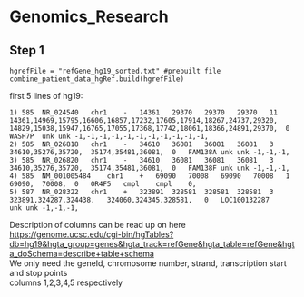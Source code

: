 # Genomics_Research

## Step 1
```
hgrefFile = "refGene_hg19_sorted.txt" #prebuilt file  
combine_patient_data_hgRef.build(hgrefFile)
```
first 5 lines of hg19:
```
1) 585	NR_024540	chr1	-	14361	29370	29370	29370	11	14361,14969,15795,16606,16857,17232,17605,17914,18267,24737,29320,	14829,15038,15947,16765,17055,17368,17742,18061,18366,24891,29370,	0	WASH7P	unk	unk	-1,-1,-1,-1,-1,-1,-1,-1,-1,-1,-1,  
2) 585	NR_026818	chr1	-	34610	36081	36081	36081	3	34610,35276,35720,	35174,35481,36081,	0	FAM138A	unk	unk	-1,-1,-1,  
3) 585	NR_026820	chr1	-	34610	36081	36081	36081	3	34610,35276,35720,	35174,35481,36081,	0	FAM138F	unk	unk	-1,-1,-1,  
4) 585	NM_001005484	chr1	+	69090	70008	69090	70008	1	69090,	70008,	0	OR4F5	cmpl	cmpl	0,  
5) 587	NR_028322	chr1	+	323891	328581	328581	328581	3	323891,324287,324438,	324060,324345,328581,	0	LOC100132287	unk	unk	-1,-1,-1,
```
Description of columns can be read up on here  
https://genome.ucsc.edu/cgi-bin/hgTables?db=hg19&hgta_group=genes&hgta_track=refGene&hgta_table=refGene&hgta_doSchema=describe+table+schema  
We only need the geneId, chromosome number, strand, transcription start and stop points  
columns 1,2,3,4,5 respectively  
